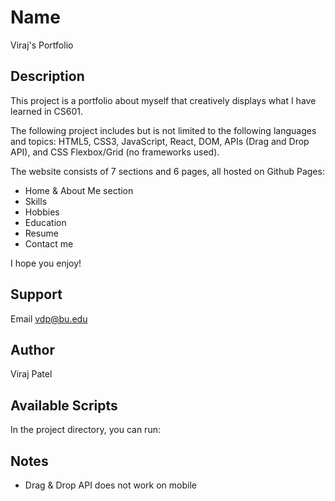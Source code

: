 # Name

Viraj's Portfolio

## Description

This project is a portfolio about myself that creatively displays what I have learned in CS601. 

The following project includes but is not limited to the following languages and topics: HTML5, CSS3, JavaScript, React, DOM, APIs (Drag and Drop API), and CSS Flexbox/Grid (no frameworks used).

The website consists of 7 sections and 6 pages, all hosted on Github Pages:

- Home & About Me section
- Skills
- Hobbies
- Education
- Resume
- Contact me

I hope you enjoy!

## Support

Email vdp@bu.edu

## Author

Viraj Patel

## Available Scripts

In the project directory, you can run:

## Notes

- Drag & Drop API does not work on mobile